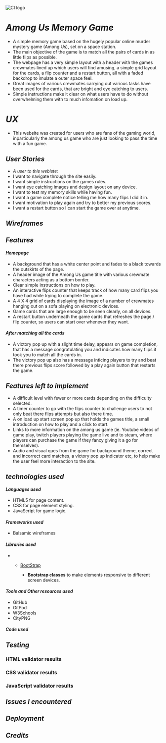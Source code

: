 ![CI logo](https://codeinstitute.s3.amazonaws.com/fullstack/ci_logo_small.png)

# _Among Us Memory Game_
- A simple memory game based on the hugely popular online murder mystery game (Among Us), set on a space station.
- The main objective of the game is to match all the pairs of cards in as little flips as possible. 
- The webpage has a very simple layout with a header with the games crewmates lined up which users will find amusing, a simple grid 
layout for the cards, a flip counter and a restart button, all with a faded backdrop to imulate a outer space feel.
- Great images of various crewmates carrying out various tasks have been used for the cards, that are bright and eye catching to 
users.
- Simple instructions make it clear on what users have to do without overwhelming them with to much infomation on load up.

# _UX_
- This website was created for users who are fans of the gaming world, inparticularly the among us game who are just looking to
pass the time with a fun game.

## _User Stories_
- _A user to this webiste:_
- I want to navigate through the site easily.
- I want simple instructions on the games rules.
- I want eye catching images and design layout on any device.
- I want to test my memory skills while having fun.
- I want a game complete notice telling me how many flips I did it in.
- I want motivation to play again and try to better my previous scores.
- I want a restart button so I can start the game over at anytime.

## _Wireframes_


## _Features_
#### _Homepage_
- A background that has a white center point and fades to a black towards the outskirts of the page.
- A header image of the Among Us game title with various crewmate characters acting as a bottom border.
- Clear simple instructions on how to play.
- An interactive flips counter that keeps track of how many card flips you have had while trying to complete the game.
- A 4 X 4 grid of cards displaying the image of a number of crewmates hanging out on a sofa playing on electronic devices.
- Game cards that are large enough to be seen clearly, on all devices.
- A restart button underneath the game cards that refreshes the page / flip counter, so users can start over whenever they want.

#### _After matching all the cards_
- A victory pop up with a slight time delay, appears on game completion, that has a message congratulating you and indicates how 
many flips it took you to match all the cards in.
- The victory pop up also has a message inticing players to try and beat there previous flips score followed by a play again button
that restarts the game.

## _Features left to implement_
- A difficult level with fewer or more cards depending on the difficulty selected.
- A timer counter to go with the flips counter to challenge users to not only beat there flips attempts but also there time.
- A on load up start screen pop up that holds the games title, a small introduction on how to play and a click to start.
- Links to more information on the among us game (ie. Youtube videos of game play, twitch players playing the game live and to steam, where
players can purchase the game if they fancy giving it a go for themselves).
- Audio and visual ques from the game for background theme, correct and incorrect card matches, a victory pop up indicator etc, to help make the user
feel more interaction to the site.

## _technologies used_
#### _Languages used_
- HTML5 for page content.
- CSS for page element styling.
- JavaScript for game logic.

#### _Frameworks used_
- Balsamic wireframes

#### _Libraries used_
- - [BootStrap](https://getbootstrap.com/docs/4.1/content/tables/)

    - **Bootstrap classes** to make elements responsive to different screen devices.

#### _Tools and Other resources used_
- GitHub
- GitPod
- W3Schools
- CityPNG

#### _Code used_


## _Testing_


### __HTML validator results__

### __CSS validator results__

### __JavaScript validator results__

## _Issues I encountered_

## _Deployment_

## _Credits_

